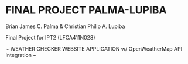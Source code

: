 # FINAL PROJECT PALMA-LUPIBA
Brian James C. Palma & Christian Philip A. Lupiba

Final Project for IPT2 (LFCA411N028)

~ WEATHER CHECKER WEBSITE APPLICATION w/ OpenWeatherMap API Integration ~

